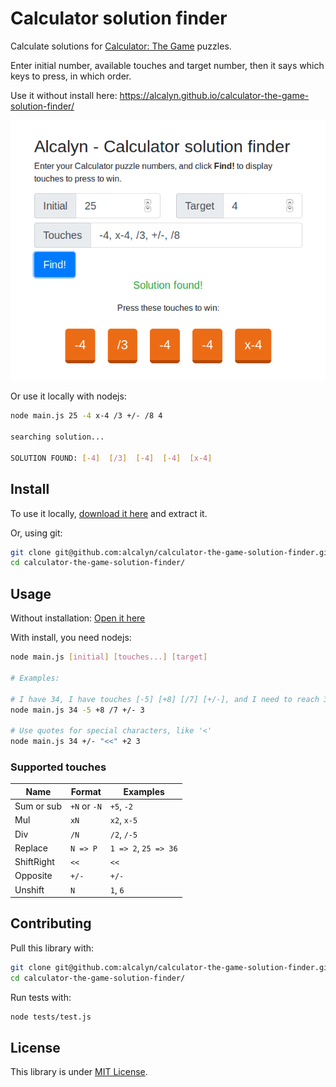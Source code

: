 Calculator solution finder
==========================

Calculate solutions for
[Calculator: The Game](https://play.google.com/store/apps/details?id=com.sm.calculateme)
puzzles.

Enter initial number, available touches and target number,
then it says which keys to press, in which order.

Use it without install here: <https://alcalyn.github.io/calculator-the-game-solution-finder/>

[![Open Calculator solution finder](https://github.com/alcalyn/calculator-the-game-solution-finder/blob/master/web-ui.png)](https://alcalyn.github.io/calculator-the-game-solution-finder/)

Or use it locally with nodejs:

``` bash
node main.js 25 -4 x-4 /3 +/- /8 4

searching solution...

SOLUTION FOUND: [-4]  [/3]  [-4]  [-4]  [x-4]
```


## Install

To use it locally, [download it here](https://github.com/alcalyn/calculator-the-game-solution-finder/archive/master.zip)
and extract it.

Or, using git:

``` bash
git clone git@github.com:alcalyn/calculator-the-game-solution-finder.git
cd calculator-the-game-solution-finder/
```


## Usage

Without installation: [Open it here](https://alcalyn.github.io/calculator-the-game-solution-finder/)

With install, you need nodejs:

``` bash
node main.js [initial] [touches...] [target]

# Examples:

# I have 34, I have touches [-5] [+8] [/7] [+/-], and I need to reach 3
node main.js 34 -5 +8 /7 +/- 3

# Use quotes for special characters, like '<'
node main.js 34 +/- "<<" +2 3
```

### Supported touches

| Name          | Format            | Examples              |
|---------------|-------------------|-----------------------|
| Sum or sub    | `+N` or `-N`      | `+5`, `-2`            |
| Mul           | `xN`              | `x2`, `x-5`           |
| Div           | `/N`              | `/2`, `/-5`           |
| Replace       | `N => P`          | `1 => 2`, `25 => 36`  |
| ShiftRight    | `<<`              | `<<`                  |
| Opposite      | `+/-`             | `+/-`                 |
| Unshift       | `N`               | `1`, `6`              |


## Contributing

Pull this library with:

``` bash
git clone git@github.com:alcalyn/calculator-the-game-solution-finder.git
cd calculator-the-game-solution-finder/
```

Run tests with:

``` bash
node tests/test.js
```


## License

This library is under [MIT License](LICENSE).
